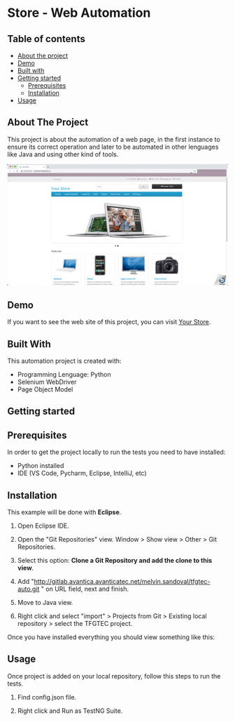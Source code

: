 # Store - Web Automation

## Table of contents

* [About the project](#about-the-project)
* [Demo](#demo)
* [Built with](#built-with)
* [Getting started](#getting-started)
    - [Prerequisites](#prerequisites)
    - [Installation](#installation)
* [Usage](#usage)

## About The Project

This project is about the automation of a web page, in the first instance to ensure its correct operation and later to
be automated in other lenguages like Java and using other kind of tools.

![Screenshot](img.png)

## Demo

If you want to see the web site of this project, you can visit [Your Store](http://opencart.abstracta.us/).

## Built With

This automation project is created with:

* Programming Lenguage: Python
* Selenium WebDriver
* Page Object Model

## Getting started

## Prerequisites

In order to get the project locally to run the tests you need to have installed:

* Python installed
* IDE (VS Code, Pycharm, Eclipse, IntelliJ, etc)

## Installation

This example will be done with **Eclipse**.

1. Open Eclipse IDE.

2. Open the "Git Repositories" view. Window > Show view > Other > Git Repositories.

3. Select this option: **Clone a Git Repository and add the clone to this view**.

4. Add "http://gitlab.avantica.avanticatec.net/melvin.sandoval/tfgtec-auto.git " on URL field, next and finish.

5. Move to Java view.

6. Right click and select "import" > Projects from Git > Existing local repository > select the TFGTEC project.

Once you have installed everything you should view something like this:

## Usage

Once project is added on your local repository, follow this steps to run the tests.

1. Find config.json file.

2. Right click and Run as TestNG Suite.